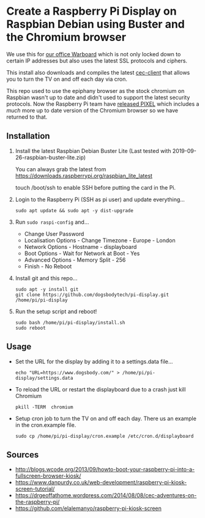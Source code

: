 # Create a Raspberry Pi Display on Raspbian Debian using Buster and the Chromium browser

We use this for [our office Warboard](https://www.dogsbody.com/blog/the-warboard/) which is not only locked down to certain IP addresses but also uses the latest SSL protocols and ciphers. 

This install also downloads and compiles the latest [cec-client](https://github.com/Pulse-Eight/libcec) that allows you to turn the TV on and off each day via cron.

This repo used to use the epiphany browser as the stock chromium on Raspbian wasn't up to date and didn't used to support the latest security protocols.  Now the Raspberry Pi team have [released PIXEL](https://www.raspberrypi.org/blog/introducing-pixel/) which includes a *much* more up to date version of the Chromium browser so we have returned to that.

## Installation ##

1. Install the latest Raspbian Debian Buster Lite (Last tested with 2019-09-26-raspbian-buster-lite.zip)

   You can always grab the latest from  https://downloads.raspberrypi.org/raspbian_lite_latest

   touch /boot/ssh to enable SSH before putting the card in the Pi.

2. Login to the Raspberry Pi (SSH as pi user) and update everything...

   `sudo apt update && sudo apt -y dist-upgrade`

3. Run `sudo raspi-config` and...
   - Change User Password
   - Localisation Options - Change Timezone - Europe - London
   - Network Options - Hostname - displayboard
   - Boot Options - Wait for Network at Boot - Yes
   - Advanced Options - Memory Split - 256
   - Finish - No Reboot

4. Install git and this repo...
   ```
   sudo apt -y install git
   git clone https://github.com/dogsbodytech/pi-display.git /home/pi/pi-display
   ```
5. Run the setup script and reboot!

   ```
   sudo bash /home/pi/pi-display/install.sh
   sudo reboot
   ```

## Usage ##
- Set the URL for the display by adding it to a settings.data file...

   `echo "URL=https://www.dogsbody.com/" > /home/pi/pi-display/settings.data`

- To reload the URL or restart the displayboard due to a crash just kill Chromium

   `pkill -TERM  chromium`

- Setup cron job to turn the TV on and off each day. There us an example in the cron.example file.

   `sudo cp /home/pi/pi-display/cron.example /etc/cron.d/displayboard`

## Sources ##
- http://blogs.wcode.org/2013/09/howto-boot-your-raspberry-pi-into-a-fullscreen-browser-kiosk/
- https://www.danpurdy.co.uk/web-development/raspberry-pi-kiosk-screen-tutorial/
- https://drgeoffathome.wordpress.com/2014/08/08/cec-adventures-on-the-raspberry-pi/
- https://github.com/elalemanyo/raspberry-pi-kiosk-screen
